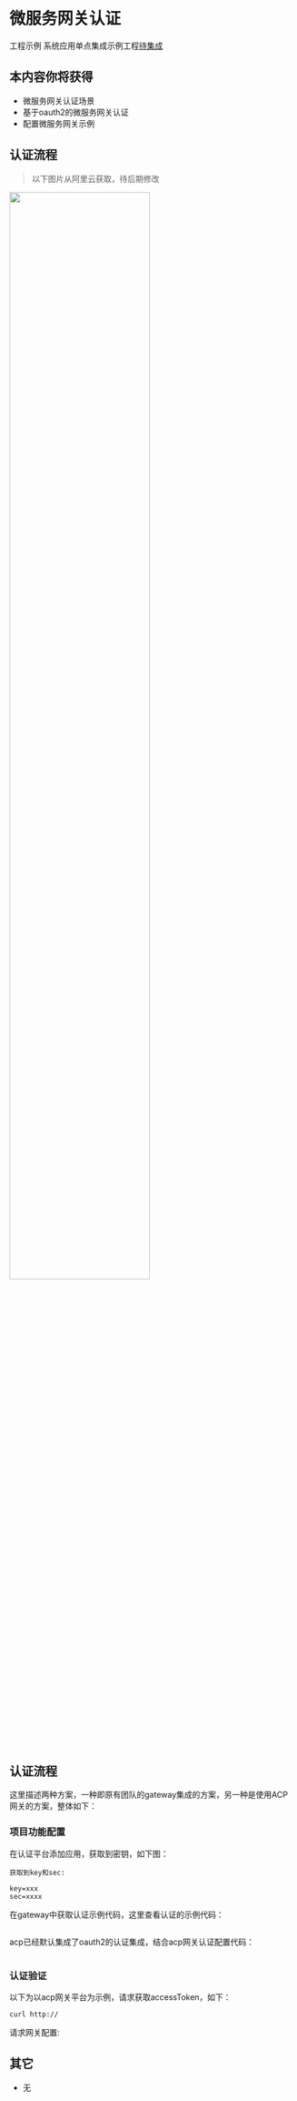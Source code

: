 # 微服务网关认证

工程示例
系统应用单点集成示例工程[待集成](#)

## 本内容你将获得
- 微服务网关认证场景
- 基于oauth2的微服务网关认证
- 配置微服务网关示例

## 认证流程

> 以下图片从阿里云获取，待后期修改

<img src="https://ucc.alicdn.com/pic/developer-ecology/4b21551ca9c04853ae5948aa7f2495cc.png" width="70%" />

## 认证流程

这里描述两种方案，一种即原有团队的gateway集成的方案，另一种是使用ACP网关的方案，整体如下：

### 项目功能配置

在认证平台添加应用，获取到密钥，如下图：
```shell
获取到key和sec:

key=xxx
sec=xxxx
```

在gateway中获取认证示例代码，这里查看认证的示例代码：

```java

```

acp已经默认集成了oauth2的认证集成，结合acp网关认证配置代码：
```java

```

### 认证验证
以下为以acp网关平台为示例，请求获取accessToken，如下：

```shell
curl http://
```

请求网关配置:


## 其它

- 无
